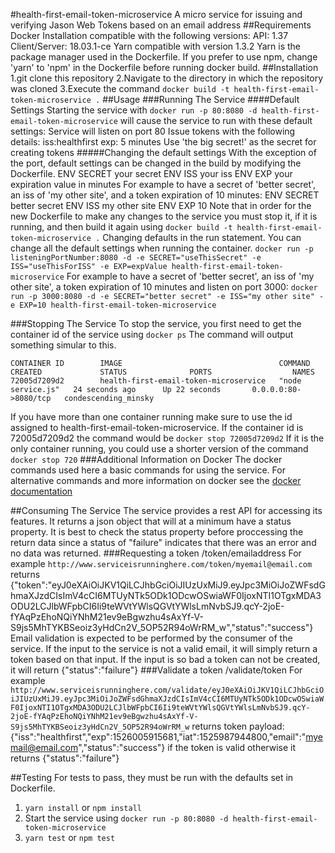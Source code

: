 #health-first-email-token-microservice
A micro service for issuing and verifying Jason Web Tokens based on an email address
##Requirements
Docker Installation compatible with the following versions:
   API: 1.37
   Client/Server: 18.03.1-ce
Yarn compatible with version 1.3.2
Yarn is the package manager used in the Dockerfile. If you prefer to use npm, change 'yarn' to 'npm' in the Dockerfile before running docker build.
##Installation
1.git clone this repository
2.Navigate to the directory in which the repository was cloned
3.Execute the command ```docker build -t health-first-email-token-microservice .```
##Usage
###Running The Service
####Default Settings
   Starting the service with ```docker run -p 80:8080 -d health-first-email-token-microservice``` will cause the service to run with these default settings:
   Service will listen on port 80
   Issue tokens with the following details:
      iss:healthfirst
      exp: 5 minutes
   Use 'the big secret!' as the secret for creating tokens
#####Changing the default settings
   With the exception of the port, default settings can be changed in the build by modifying the Dockerfile.
      ENV SECRET your secret
      ENV ISS your iss
      ENV EXP your expiration value in minutes
   For example to have a secret of 'better secret', an iss of 'my other site', and a token expiration of 10 minutes:
      ENV SECRET better secret
      ENV ISS my other site
      ENV EXP 10
   Note that in order for the new Dockerfile to make any changes to the service you must stop it, if it is running, and then build it again using ```docker build -t health-first-email-token-microservice .```
   Changing defaults in the run statement.
      You can change all the default settings when running the container.
      ```docker run -p listeningPortNumber:8080 -d -e SECRET="useThisSecret" -e ISS="useThisForISS" -e EXP=expValue health-first-email-token-microservice```
   For example to have a secret of 'better secret', an iss of 'my other site', a token expiration of 10 minutes and listen on port 3000:
   ```docker run -p 3000:8080 -d -e SECRET="better secret" -e ISS="my other site" -e EXP=10 health-first-email-token-microservice```

###Stopping The Service
To stop the service, you first need to get the container id of the service using ```docker ps```
   The command will output something simular to this.
```
CONTAINER ID        IMAGE                                   COMMAND             CREATED             STATUS              PORTS                  NAMES
72005d7209d2        health-first-email-token-microservice   "node service.js"   24 seconds ago      Up 22 seconds       0.0.0.0:80->8080/tcp   condescending_minsky
```
If you have more than one container running make sure to use the id assigned to health-first-email-token-microservice.
   If the container id is 72005d7209d2 the command would be ```docker stop 72005d7209d2``` If it is the only container running, you could use a shorter version of the command ```docker stop 720```
###Additional Information on Docker
The docker commands used here a basic commands for using the service. For alternative commands and more information on docker see the [docker documentation](https://docs.docker.com)

##Consuming The Service
The service provides a rest API for accessing its features. It returns a json object that will at a minimum have a status property. It is best to check the status property before proccessing the return data since a status of "failure" indicates that there was an error and no data was returned.
###Requesting a token
/token/emailaddress
   For example
   ```http://www.serviceisrunninghere.com/token/myemail@email.com```
   returns {"token":"eyJ0eXAiOiJKV1QiLCJhbGciOiJIUzUxMiJ9.eyJpc3MiOiJoZWFsdGhmaXJzdCIsImV4cCI6MTUyNTk5ODk1ODcwOSwiaWF0IjoxNTI1OTgxMDA3ODU2LCJlbWFpbCI6Ii9teWVtYWlsQGVtYWlsLmNvbSJ9.qcY-2joE-fYAqPzEhoNQiYNhM21ev9eBgwzhu4sAxYf-V-S9js5MhTYKBSeoiz3yHdCn2V_5OP52R94oWrRM_w","status":"success"}
Email validation is expected to be performed by the consumer of the service. If the input to the service is not a valid email, it will simply return a token based on that input. If the input is so bad a token can not be created, it will return {"status":"failure"}
###Validate a token
/validate/token
   For example
   ```http://www.serviceisrunninghere.com/validate/eyJ0eXAiOiJKV1QiLCJhbGciOiJIUzUxMiJ9.eyJpc3MiOiJoZWFsdGhmaXJzdCIsImV4cCI6MTUyNTk5ODk1ODcwOSwiaWF0IjoxNTI1OTgxMDA3ODU2LCJlbWFpbCI6Ii9teWVtYWlsQGVtYWlsLmNvbSJ9.qcY-2joE-fYAqPzEhoNQiYNhM21ev9eBgwzhu4sAxYf-V-S9js5MhTYKBSeoiz3yHdCn2V_5OP52R94oWrRM_w```
   returns token payload:
          {"iss":"healthfirst","exp":1526005915681,"iat":1525987944800,"email":"myemail@email.com","status":"success"}
   if the token is valid
   otherwise it returns {"status":"failure"}

##Testing
For tests to pass, they must be run with the defaults set in Dockerfile.
   1. ```yarn install``` or ```npm install```
   2. Start the service using ```docker run -p 80:8080 -d health-first-email-token-microservice```
   3. ```yarn test``` or ```npm test```